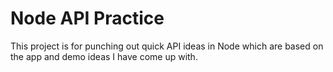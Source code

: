# Node API Practice

This project is for punching out quick API ideas in Node which are based on the app and demo ideas I have come up with.
